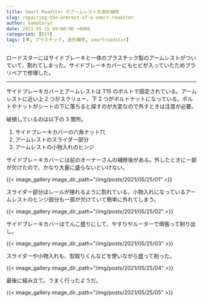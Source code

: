 ```yaml
---
title: Smart Roadster のアームレストを造形補修
slug: repairing-the-armrest-of-a-smart-roadster
author: kamataryo
date: 2021-05-25 09:00:00 +0900
categories: [DIY]
tags: [車, プラスチック, 造形補修, smartroadster]
---
```

ロードスターにはサイドブレーキと一体のプラスチック製のアームレストがついていて、割れてしまった。サイドブレーキカバーにもヒビが入っていたためプラリペアで修理した。

---
サイドブレーキカバーとアームレストは T15 のボルトで固定されている。アームレストに近い上 2 つがスクリュー、下 2 つがボルトナットになっている。ボルトやナットがシートの下に落ちると探すのが大変なので外すときは注意が必要。

破損しているのは以下の 3 箇所。

1. サイドブレーキカバーの六角ナット穴
2. アームレストのスライダー部分
3. アームレストの小物入れのヒンジ

サイドブレーキカバーには前のオーナーさんの補修後がある。外したときに一部が欠けたので、かなり大量に盛らないといけない。

{{< image_gallery image_dir_path="/img/posts/2021/05/25/01" >}}

スライダー部分はレールが捲れるように割れている。小物入れになっているアームレストのヒンジ部分も一部が欠けていて簡単に外れてしまう。

{{< image_gallery image_dir_path="/img/posts/2021/05/25/02" >}}

サイドブレーキカバーはてんこ盛りにして、やすりやルーターで頑張って削り出し。

{{< image_gallery image_dir_path="/img/posts/2021/05/25/03" >}}

スライダーや小物入れも、型取りくんなどを使いながら盛って削った。

{{< image_gallery image_dir_path="/img/posts/2021/05/25/04" >}}

最後に組み立て。うまく行ったようだ。

{{< image_gallery image_dir_path="/img/posts/2021/05/25/05" >}}
